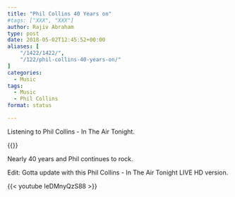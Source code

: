 ```yaml
---
title: "Phil Collins 40 Years on"
#tags: ["XXX", "XXX"]
author: Rajiv Abraham
type: post
date: 2018-05-02T12:45:52+00:00
aliases: [
    "/1422/1422/",
    "/122/phil-collins-40-years-on/"
]
categories:
  - Music
tags:
  - Music
  - Phil Collins
format: status

---
```

Listening to Phil Collins - In The Air Tonight.

{{<youtube YkADj0TPrJA >}}

Nearly 40 years and Phil continues to rock.

Edit: Gotta update with this Phil Collins - In The Air Tonight LIVE HD version.

{{< youtube IeDMnyQzS88 >}}
